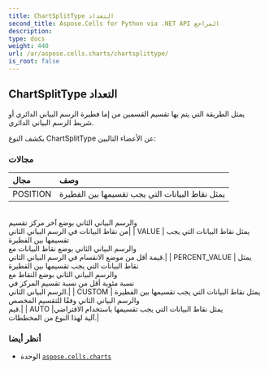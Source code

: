 ```yaml
---
title: ChartSplitType التعداد
second_title: Aspose.Cells for Python via .NET API المراجع
description:
type: docs
weight: 440
url: /ar/aspose.cells.charts/chartsplittype/
is_root: false
---
```

##  ChartSplitType التعداد
يمثل الطريقة التي يتم بها تقسيم القسمين من إما فطيرة الرسم البياني الدائري أو شريط الرسم البياني الدائري.



يكشف النوع ChartSplitType عن الأعضاء التاليين:

###  مجالات
| مجال| وصف|
| :- | :- |
| POSITION | يمثل نقاط البيانات التي يجب تقسيمها بين الفطيرة<br/>والرسم البياني الثاني بوضع آخر مركز تقسيم<br/> من نقاط البيانات في الرسم البياني الثاني|
| VALUE | يمثل نقاط البيانات التي يجب تقسيمها بين الفطيرة<br/>والرسم البياني الثاني بوضع نقاط البيانات مع<br/> قيمة أقل من موضع الانقسام في الرسم البياني الثاني.|
| PERCENT_VALUE | يمثل نقاط البيانات التي يجب تقسيمها بين الفطيرة<br/>والرسم البياني الثاني بوضع النقاط مع<br/>نسبة مئوية أقل من نسبة تقسيم المركز في<br/> الرسم البياني الثاني.|
| CUSTOM | يمثل نقاط البيانات التي يجب تقسيمها بين الفطيرة<br/>والرسم البياني الثاني وفقًا للتقسيم المخصص<br/> قيم.|
| AUTO |يمثل نقاط البيانات التي يجب تقسيمها باستخدام الافتراضي<br/> آلية لهذا النوع من المخططات.|



###  أنظر أيضا
* الوحدة [`aspose.cells.charts`](..)
